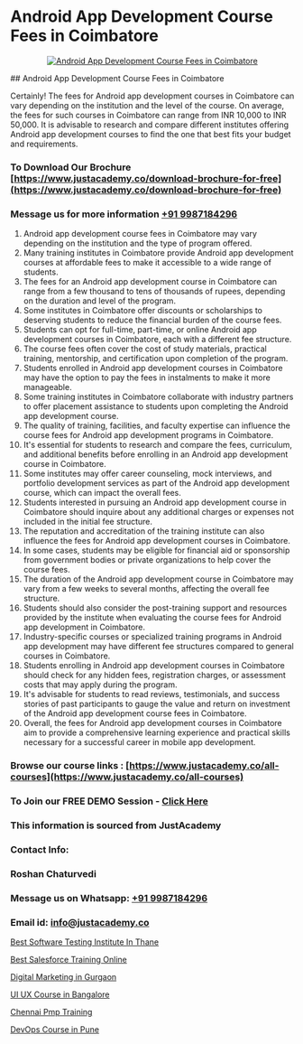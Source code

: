 # Android App Development Course Fees in Coimbatore

<p align="center">
  <a href="https://justacademy.co/course-detail/android-app-development">
    <img src="https://justacademy.co/storage2/course_image/1676635923_course_image.webp" alt="Android App Development Course Fees in Coimbatore">
  </a>
</p>
## Android App Development Course Fees in Coimbatore

Certainly! The fees for Android app development courses in Coimbatore can vary depending on the institution and the level of the course. On average, the fees for such courses in Coimbatore can range from INR 10,000 to INR 50,000. It is advisable to research and compare different institutes offering Android app development courses to find the one that best fits your budget and requirements.
### To Download Our Brochure [https://www.justacademy.co/download-brochure-for-free](https://www.justacademy.co/download-brochure-for-free)
### Message us for more information [+91 9987184296](https://api.whatsapp.com/send?phone=919987184296)
1) Android app development course fees in Coimbatore may vary depending on the institution and the type of program offered.
2) Many training institutes in Coimbatore provide Android app development courses at affordable fees to make it accessible to a wide range of students.
3) The fees for an Android app development course in Coimbatore can range from a few thousand to tens of thousands of rupees, depending on the duration and level of the program.
4) Some institutes in Coimbatore offer discounts or scholarships to deserving students to reduce the financial burden of the course fees.
5) Students can opt for full-time, part-time, or online Android app development courses in Coimbatore, each with a different fee structure.
6) The course fees often cover the cost of study materials, practical training, mentorship, and certification upon completion of the program.
7) Students enrolled in Android app development courses in Coimbatore may have the option to pay the fees in instalments to make it more manageable.
8) Some training institutes in Coimbatore collaborate with industry partners to offer placement assistance to students upon completing the Android app development course.
9) The quality of training, facilities, and faculty expertise can influence the course fees for Android app development programs in Coimbatore.
10) It's essential for students to research and compare the fees, curriculum, and additional benefits before enrolling in an Android app development course in Coimbatore.
11) Some institutes may offer career counseling, mock interviews, and portfolio development services as part of the Android app development course, which can impact the overall fees.
12) Students interested in pursuing an Android app development course in Coimbatore should inquire about any additional charges or expenses not included in the initial fee structure.
13) The reputation and accreditation of the training institute can also influence the fees for Android app development courses in Coimbatore.
14) In some cases, students may be eligible for financial aid or sponsorship from government bodies or private organizations to help cover the course fees.
15) The duration of the Android app development course in Coimbatore may vary from a few weeks to several months, affecting the overall fee structure.
16) Students should also consider the post-training support and resources provided by the institute when evaluating the course fees for Android app development in Coimbatore.
17) Industry-specific courses or specialized training programs in Android app development may have different fee structures compared to general courses in Coimbatore.
18) Students enrolling in Android app development courses in Coimbatore should check for any hidden fees, registration charges, or assessment costs that may apply during the program.
19) It's advisable for students to read reviews, testimonials, and success stories of past participants to gauge the value and return on investment of the Android app development course fees in Coimbatore.
20) Overall, the fees for Android app development courses in Coimbatore aim to provide a comprehensive learning experience and practical skills necessary for a successful career in mobile app development.

### Browse our course links : [https://www.justacademy.co/all-courses](https://www.justacademy.co/all-courses) 
### To Join our FREE DEMO Session - [Click Here](https://www.justacademy.co/register-for-course-demo)


### This information is sourced from JustAcademy
### Contact Info:
### Roshan Chaturvedi
### Message us on Whatsapp: [+91 9987184296](https://api.whatsapp.com/send?phone=919987184296)
### Email id: [info@justacademy.co](mailto:info@justacademy.co)
                
[Best Software Testing Institute In Thane](https://www.linkedin.com/pulse/best-software-testing-institute-thane-justacademy-mumbai-semuc?trackingId=6lH7JfF%2FdlLyQtsNyduzKw%3D%3D&lipi=urn%3Ali%3Apage%3Ad_flagship3_showcase_admin%3BEsFdB2XdSWavw7Lqed%2FH2g%3D%3D)

[Best Salesforce Training Online](https://www.linkedin.com/pulse/best-salesforce-training-online-justacademy-manchester-pr9of?trackingId=1ZueeR%2B2nsMWg3XpA3dIoQ%3D%3D&lipi=urn%3Ali%3Apage%3Ad_flagship3_company_admin%3BRPj7cFFBTbicPRo%2F8FQZQw%3D%3D)

[Digital Marketing in Gurgaon](https://medium.com/@ranemanish460/digital-marketing-in-gurgaon-14f117b128e8)

[UI UX Course in Bangalore](https://medium.com/@shivamja27/ui-ux-course-in-bangalore-3efb1e978b4e)

[Chennai Pmp Training](https://justacademyin.github.io/justacademy/chennai-pmp-training)

[DevOps Course in Pune](https://justacademyin.github.io/justacademy/devops-course-in-pune)

